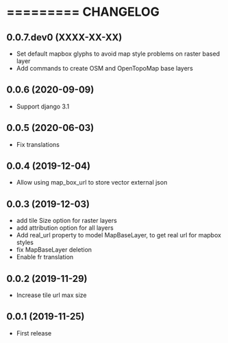 =========
CHANGELOG
=========

0.0.7.dev0    (XXXX-XX-XX)
--------------------------

* Set default mapbox glyphs to avoid map style problems on raster based layer
* Add commands to create OSM and OpenTopoMap base layers

0.0.6         (2020-09-09)
--------------------------

* Support django 3.1

0.0.5         (2020-06-03)
--------------------------

* Fix translations


0.0.4         (2019-12-04)
--------------------------

* Allow using map_box_url to store vector external json


0.0.3         (2019-12-03)
--------------------------

* add tile Size option for raster layers
* add attribution option for all layers
* Add real_url property to model MapBaseLayer, to get real url for mapbox styles
* fix MapBaseLayer deletion
* Enable fr translation


0.0.2         (2019-11-29)
--------------------------

* Increase tile url max size


0.0.1         (2019-11-25)
--------------------------

* First release
